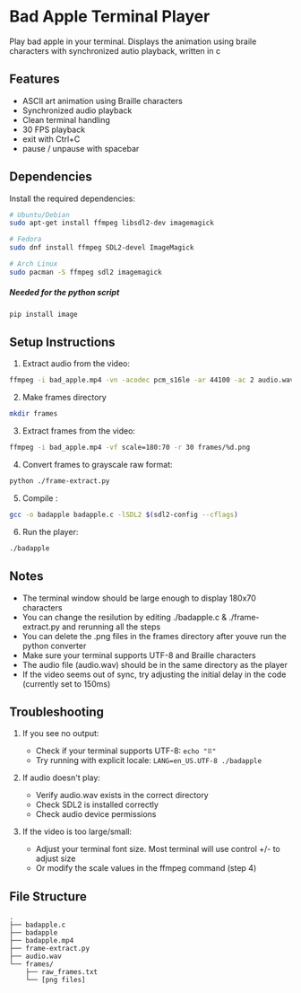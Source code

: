 # Bad Apple Terminal Player

Play bad apple in your terminal. Displays the animation using braile characters with synchronized autio playback, written in c


## Features
- ASCII art animation using Braille characters
- Synchronized audio playback
- Clean terminal handling
- 30 FPS playback
- exit with Ctrl+C
- pause / unpause with spacebar

## Dependencies

Install the required dependencies:

```bash
# Ubuntu/Debian
sudo apt-get install ffmpeg libsdl2-dev imagemagick

# Fedora
sudo dnf install ffmpeg SDL2-devel ImageMagick

# Arch Linux
sudo pacman -S ffmpeg sdl2 imagemagick
```

##### Needed for the python script
```bash
pip install image
```

## Setup Instructions

1. Extract audio from the video:
```bash
ffmpeg -i bad_apple.mp4 -vn -acodec pcm_s16le -ar 44100 -ac 2 audio.wav
```
2. Make frames directory
```bash
mkdir frames
```

3. Extract frames from the video:
```bash
ffmpeg -i bad_apple.mp4 -vf scale=180:70 -r 30 frames/%d.png
```

4. Convert frames to grayscale raw format:
```bash
python ./frame-extract.py
```

5. Compile :
```bash
gcc -o badapple badapple.c -lSDL2 $(sdl2-config --cflags)
```

6. Run the player:
```bash
./badapple
```

## Notes
- The terminal window should be large enough to display 180x70 characters
- You can change the resilution by editing ./badapple.c & ./frame-extract.py and rerunning all the steps
- You can delete the .png files in the frames directory after youve run the python converter
- Make sure your terminal supports UTF-8 and Braille characters
- The audio file (audio.wav) should be in the same directory as the player
- If the video seems out of sync, try adjusting the initial delay in the code (currently set to 150ms)

## Troubleshooting

1. If you see no output:
   - Check if your terminal supports UTF-8: `echo "⠿"`
   - Try running with explicit locale: `LANG=en_US.UTF-8 ./badapple`

2. If audio doesn't play:
   - Verify audio.wav exists in the correct directory
   - Check SDL2 is installed correctly
   - Check audio device permissions

3. If the video is too large/small:
   - Adjust your terminal font size. Most terminal will use control +/- to adjust size
   - Or modify the scale values in the ffmpeg command (step 4)

## File Structure
```
.
├── badapple.c
├── badapple
├── badapple.mp4
├── frame-extract.py
├── audio.wav
└── frames/
    ├── raw_frames.txt
    └── [png files]
```
